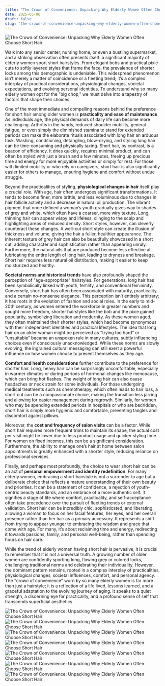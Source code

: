 ```yaml
---
title: "The Crown of Convenience: Unpacking Why Elderly Women Often Choose Short Hair"
date: 2025-05-06
draft: false
slug: "the-crown-of-convenience-unpacking-why-elderly-women-often-choose-short-hair" 
---
```


![The Crown of Convenience: Unpacking Why Elderly Women Often Choose Short Hair](https://hairstylecamp.com/wp-content/uploads/reasons-why-older-women-have-short-hair.jpg "The Crown of Convenience: Unpacking Why Elderly Women Often Choose Short Hair")

Walk into any senior center, nursing home, or even a bustling supermarket, and a striking observation often presents itself: a significant majority of elderly women sport short hairstyles. From elegant bobs and practical pixie cuts to softly layered styles that frame the face, the prevalence of shorter locks among this demographic is undeniable. This widespread phenomenon isn’t merely a matter of coincidence or a fleeting trend; it’s a complex interplay of practical considerations, physiological changes, societal expectations, and evolving personal identities. To understand why so many elderly women opt for the "big chop," we must delve into a tapestry of factors that shape their choices.

One of the most immediate and compelling reasons behind the preference for short hair among older women is **practicality and ease of maintenance**. As individuals age, the physical demands of daily life can become more challenging. Arthritis in the hands, reduced shoulder mobility, general fatigue, or even simply the diminished stamina to stand for extended periods can make the elaborate rituals associated with long hair an arduous task. Washing, conditioning, detangling, blow-drying, and styling long hair can be time-consuming and physically taxing. Short hair, by contrast, is a beacon of efficiency. It dries quickly, requires minimal product, and can often be styled with just a brush and a few minutes, freeing up precious time and energy for more enjoyable activities or simply for rest. For those with limited mobility or who rely on caregivers, short hair is also significantly easier for others to manage, ensuring hygiene and comfort without undue struggle.

Beyond the practicalities of styling, **physiological changes in hair** itself play a crucial role. With age, hair often undergoes significant transformations. It tends to become finer, more brittle, and less voluminous due to changes in hair follicle activity and a decrease in natural oil production. The vibrant pigment that once defined a woman’s youth gradually gives way to shades of grey and white, which often have a coarser, more wiry texture. Long, thinning hair can appear wispy and lifeless, clinging to the scalp and highlighting areas of reduced density. Short styles, however, can cleverly counteract these changes. A well-cut short style can create the illusion of thickness and volume, giving the hair a fuller, healthier appearance. The inherent texture of grey hair can also be beautifully showcased in a short cut, adding character and sophistication rather than appearing unruly. Furthermore, the natural oils that are produced become less effective at lubricating the entire length of long hair, leading to dryness and breakage. Short hair requires less natural oil distribution, making it easier to keep moisturized and healthy.

**Societal norms and historical trends** have also profoundly shaped the perception of "age-appropriate" hairstyles. For generations, long hair has been symbolically linked with youth, fertility, and conventional femininity. Conversely, short hair has often been associated with maturity, practicality, and a certain no-nonsense elegance. This perception isn’t entirely arbitrary; it has roots in the evolution of fashion and social roles. In the early to mid-20th century, as women entered the workforce in greater numbers and sought more freedom, shorter hairstyles like the bob and the pixie gained popularity, symbolizing liberation and modernity. As these women aged, they often maintained their shorter styles, which had become synonymous with their independent identities and practical lifestyles. The idea that long hair on an older woman might be perceived as "trying too hard" or "unsuitable" became an unspoken rule in many cultures, subtly influencing choices even if consciously unacknowledged. While these norms are slowly evolving, the ingrained cultural messaging can still exert a powerful influence on how women choose to present themselves as they age.

**Comfort and health considerations** further contribute to the preference for shorter hair. Long, heavy hair can be surprisingly uncomfortable, especially in warmer climates or during periods of hormonal changes like menopause, which can bring hot flashes. The weight of long hair can also cause headaches or neck strain for some individuals. For those undergoing medical treatments such as chemotherapy, which often leads to hair loss, a short cut can be a compassionate choice, making the transition less jarring and allowing for easier management during regrowth. Similarly, for women who may be spending extended periods in hospitals or who are bedridden, short hair is simply more hygienic and comfortable, preventing tangles and discomfort against pillows.

Moreover, the **cost and frequency of salon visits** can be a factor. While short hair requires more frequent trims to maintain its shape, the actual cost per visit might be lower due to less product usage and quicker styling time. For women on fixed incomes, this can be a significant consideration. Furthermore, the ability to manage one’s hair at home between salon appointments is greatly enhanced with a shorter style, reducing reliance on professional services.

Finally, and perhaps most profoundly, the choice to wear short hair can be an act of **personal empowerment and identity redefinition**. For many elderly women, embracing a short hairstyle is not a surrender to age but a deliberate choice that reflects a mature understanding of their own beauty and priorities. It can be a statement of confidence, a rejection of youth-centric beauty standards, and an embrace of a more authentic self. It signifies a stage of life where comfort, practicality, and self-acceptance often take precedence over the pursuit of fleeting trends or external validation. Short hair can be incredibly chic, sophisticated, and liberating, allowing a woman to focus on her facial features, her eyes, and her overall presence rather than her hair as a primary accessory. It represents a shift from trying to appear younger to embracing the wisdom and grace that come with age. For many, it’s about reclaiming time and energy, redirecting it towards passions, family, and personal well-being, rather than spending hours on hair care.

While the trend of elderly women having short hair is pervasive, it is crucial to remember that it is not a universal truth. A growing number of older women are confidently sporting long, flowing grey or colored locks, challenging traditional norms and celebrating their individuality. However, the dominant pattern remains, rooted in a complex interplay of practicalities, physiological changes, societal influences, comfort, and personal agency. The "crown of convenience" worn by so many elderly women is far more than just a hairstyle; it is a reflection of a life lived, lessons learned, and a graceful adaptation to the evolving journey of aging. It speaks to a quiet strength, a discerning eye for practicality, and a profound sense of self that transcends superficial aesthetics.

![The Crown of Convenience: Unpacking Why Elderly Women Often Choose Short Hair](https://i.ytimg.com/vi/658Nr_qqqh8/maxresdefault.jpg "The Crown of Convenience: Unpacking Why Elderly Women Often Choose Short Hair") ![The Crown of Convenience: Unpacking Why Elderly Women Often Choose Short Hair](https://i.pinimg.com/736x/c0/fc/aa/c0fcaa92e170fbfbe6ca0c41aede61ed--modern-haircuts-great-haircuts.jpg "The Crown of Convenience: Unpacking Why Elderly Women Often Choose Short Hair") ![The Crown of Convenience: Unpacking Why Elderly Women Often Choose Short Hair](https://i.pinimg.com/736x/f2/80/01/f28001b8d2e4ee65ec371e87f2d7a509.jpg "The Crown of Convenience: Unpacking Why Elderly Women Often Choose Short Hair") ![The Crown of Convenience: Unpacking Why Elderly Women Often Choose Short Hair](https://content.latest-hairstyles.com/wp-content/uploads/edgy-pixie-cut-for-older-women.jpg "The Crown of Convenience: Unpacking Why Elderly Women Often Choose Short Hair") ![The Crown of Convenience: Unpacking Why Elderly Women Often Choose Short Hair](https://lovehairstyles.com/wp-content/uploads/2022/09/short-haircuts-for-older-women-snowy-silver-locks-683x1024.jpg "The Crown of Convenience: Unpacking Why Elderly Women Often Choose Short Hair") ![The Crown of Convenience: Unpacking Why Elderly Women Often Choose Short Hair](https://i.pinimg.com/originals/eb/38/f4/eb38f43354b093e36fd50592a45a1ff6.jpg "The Crown of Convenience: Unpacking Why Elderly Women Often Choose Short Hair") ![The Crown of Convenience: Unpacking Why Elderly Women Often Choose Short Hair](https://calistatools.com/cdn/shop/articles/Short_Hair_Blog.png?v=1726238728u0026width=4000 "The Crown of Convenience: Unpacking Why Elderly Women Often Choose Short Hair")